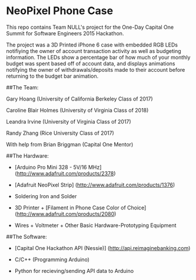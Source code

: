 # NeoPixel Phone Case

This repo contains Team NULL's project for the One-Day Capital One Summit for Software Engineers 2015 Hackathon. 

The project was a 3D Printed iPhone 6 case with embedded RGB LEDs notifiying the owner of account transaction activity
as well as budgeting information. The LEDs show a percentage bar of how much of your monthly budget was spent based off
of account data, and displays animations notifying the owner of withdrawals/deposits made to their account before returning
to the budget bar animation. 

##The Team:

Gary Hoang (University of California Berkeley Class of 2017)

Caroline Blair Holmes (University of Virginia Class of 2018)

Leandra Irvine (University of Virginia Class of 2017)

Randy Zhang (Rice University Class of 2017)

With help from Brian Briggman (Capital One Mentor)

##The Hardware:

* [Arduino Pro Mini 328 - 5V/16 MHz] (http://www.adafruit.com/products/2378)

* [Adafruit NeoPixel Strip] (http://www.adafruit.com/products/1376)

* Soldering Iron and Solder

* 3D Printer + [Filament in Phone Case Color of Choice] (http://www.adafruit.com/products/2080)

* Wires + Voltmeter + Other Basic Hardware-Prototyping Equipment

##The Software:

* [Capital One Hackathon API (Nessie)] (http://api.reimaginebanking.com)

* C/C++ (Programming Arduino)

* Python for recieving/sending API data to Arduino 


